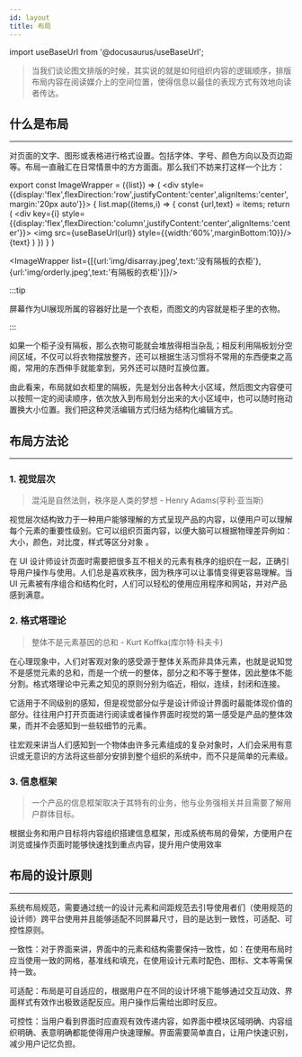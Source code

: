 ```yaml
---
id: layout
title: 布局
---
```

import useBaseUrl from '@docusaurus/useBaseUrl';

> 当我们谈论图文排版的时候，其实说的就是如何组织内容的逻辑顺序，排版布局内容在阅读媒介上的空间位置，使得信息以最佳的表现方式有效地向读者传达。

## 什么是布局
---
对页面的文字、图形或表格进行格式设置。包括字体、字号、颜色方向以及页边距等。布局一直融汇在日常情景中的方方面面。那么我们不妨来打这样一个比方：

export const ImageWrapper = ({list}) => (
    <div style={{display:'flex',flexDirection:'row',justifyContent:'center',alignItems:'center',margin:'20px auto'}}>
        {
            list.map((items,i) => {
                const {url,text} = items;
                return (
                    <div key={i} style={{display:'flex',flexDirection:'column',justifyContent:'center',alignItems:'center'}}>
                        <img src={useBaseUrl(url)} style={{width:'60%',marginBottom:10}}/>
                        <span>{text}</span>
                    </div>
                )
            })
        }
    </div>
)

<ImageWrapper list={[{url:'img/disarray.jpeg',text:'没有隔板的衣柜'},{url:'img/orderly.jpeg',text:'有隔板的衣柜'}]}/>

:::tip

屏幕作为UI展现所属的容器好比是一个衣柜，而图文的内容就是柜子里的衣物。

:::

如果一个柜子没有隔板，那么衣物可能就会堆放得相当杂乱；相反利用隔板划分空间区域，不仅可以将衣物摆放整齐，还可以根据生活习惯将不常用的东西便束之高阁，常用的东西伸手就能拿到，另外还可以随时互换位置。

由此看来，布局就如衣柜里的隔板，先是划分出各种大小区域，然后图文内容便可以按照一定的阅读顺序，依次放入到布局划分出来的大小区域中，也可以随时拖动置换大小位置。我们把这种灵活编辑方式归结为结构化编辑方式。

## 布局方法论
---
### 1. 视觉层次

> 混沌是自然法则，秩序是人类的梦想 - Henry Adams(亨利·亚当斯)

视觉层次结构致力于一种用户能够理解的方式呈现产品的内容，以便用户可以理解每个元素的重要性级别。它可以组织页面内容，以便大脑可以根据物理差异例如：大小，颜色，对比度，样式等区分对象 。

在 UI 设计师设计页面时需要把很多互不相关的元素有秩序的组织在一起，正确引导用户操作与使用。人们总是喜欢秩序，因为秩序可以让事情变得更容易理解。当 UI 元素被有序组合和结构化时，人们可以轻松的使用应用程序和网站，并对产品感到满意。

### 2. 格式塔理论

> 整体不是元素基因的总和 - Kurt Koffka(库尔特·科夫卡)

在心理现象中，人们对客观对象的感受源于整体关系而非具体元素，也就是说知觉不是感觉元素的总和，而是一个统一的整体，部分之和不等于整体，因此整体不能分割。格式塔理论中元素之知见的原则分别为临近，相似，连续，封闭和连接。

它适用于不同级别的感知，但是视觉部分似乎是设计师设计界面时最能体现价值的部分。往往用户打开页面进行阅读或者操作界面时视觉的第一感受是产品的整体效果，而并不会感知到一些较细节的元素。

往宏观来讲当人们感知到一个物体由许多元素组成的复杂对象时，人们会采用有意识或无意识的方法将这些部分安排到整个组织的系统中，而不只是简单的元素级。

### 3. 信息框架

> 一个产品的信息框架取决于其特有的业务，他与业务强相关并且需要了解用户群体目标。

根据业务和用户目标将内容组织搭建信息框架，形成系统布局的骨架，方便用户在浏览或操作页面时能够快速找到重点内容，提升用户使用效率

## 布局的设计原则
---
系统布局规范，需要通过统一的设计元素和间距规范去引导使用者们（使用规范的设计师）跨平台使用并且能够适配不同屏幕尺寸，目的是达到一致性，可适配、可控性原则。

一致性：对于界面来讲，界面中的元素和结构需要保持一致性，如：在使用布局时应当使用一致的网格，基准线和填充，在使用设计元素时配色、图标、文本等需保持一致。

可适配：布局是可自适应的，根据用户在不同的设计环境下能够通过交互动效、界面样式有效作出极致适配反应。用户操作后需给出即时反应。

可控性：当用户看到界面时应直观有效传递内容，如界面中模块区域明确、内容组织明确、表意明确都能使得用户快速理解。界面需要简单直白，让用户快速识别，减少用户记忆负担。
